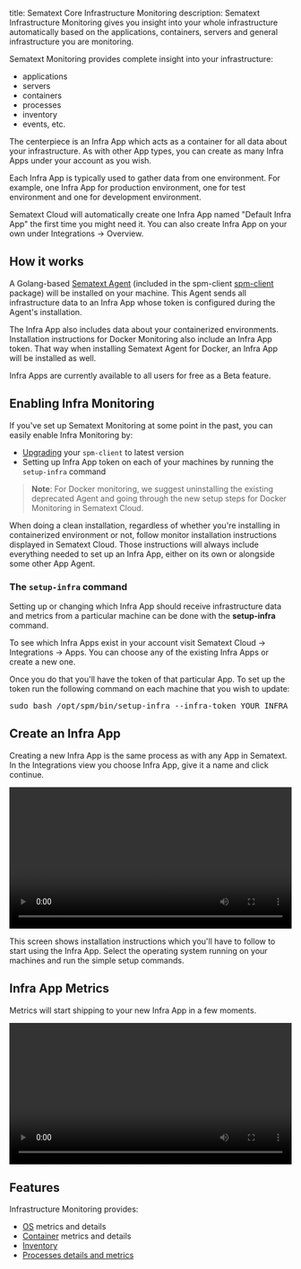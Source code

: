 title: Sematext Core Infrastructure Monitoring
description: Sematext Infrastructure Monitoring gives you insight into your whole infrastructure automatically based on the applications, containers, servers and general infrastructure you are monitoring.

Sematext Monitoring provides complete insight into your infrastructure: 

- applications
- servers
- containers
- processes
- inventory
- events, etc.

The centerpiece is an Infra App which acts as a container for all data about your infrastructure. As with other App types, you can create as many Infra Apps under your account as you wish.

Each Infra App is typically used to gather data from one environment. For example, one Infra App for production environment, one for test environment and one for development environment.

Sematext Cloud will automatically create one Infra App named "Default Infra App" the first time you might need it. You can also create Infra App on your own under Integrations -> Overview.

## How it works

A Golang-based [Sematext Agent](../agents/sematext-agent) (included in the spm-client [spm-client](../agents/spm-client) package) will be installed on your machine. This Agent sends all infrastructure data to an Infra App whose token is configured during the Agent's installation.

The Infra App also includes data about your containerized environments. Installation instructions for Docker Monitoring also include an Infra App token. That way when installing Sematext Agent for Docker, an Infra App will be installed as well.

Infra Apps are currently available to all users for free as a Beta feature.

## Enabling Infra Monitoring

If you've set up Sematext Monitoring at some point in the past, you can easily enable Infra Monitoring by:

- [Upgrading](./spm-faq/#agent-updating) your `spm-client` to latest version
- Setting up Infra App token on each of your machines by running the `setup-infra` command

> **Note**: For Docker monitoring, we suggest uninstalling the existing deprecated Agent and going through the new setup steps for Docker Monitoring in Sematext Cloud.

When doing a clean installation, regardless of whether you're installing in containerized environment or not, follow monitor installation instructions displayed in Sematext Cloud. Those instructions will always include everything needed to set up an Infra App, either on its own or alongside some other App Agent.


### The `setup-infra` command

Setting up or changing which Infra App should receive infrastructure data and metrics from a particular machine can be done with the <b>setup-infra</b> command.

To see which Infra Apps exist in your account visit Sematext Cloud -> Integrations -> Apps. You can choose any of the existing Infra Apps or create a new one. 

Once you do that you'll have the token of that particular App. To set up the token run the following command on each machine that you wish to update:

<pre>sudo bash /opt/spm/bin/setup-infra --infra-token YOUR_INFRA_APP_TOKEN_HERE</pre>


## Create an Infra App

Creating a new Infra App is the same process as with any App in Sematext. In the Integrations view you choose Infra App, give it a name and click continue.

<video style="display:block; width:100%; height:auto;" controls autoplay loop>
  <source src="https://cdn.sematext.com/videos/create-infra-app-1.mp4" type="video/mp4" />
</video>

This screen shows installation instructions which you'll have to follow to start using the Infra App. Select the operating system running on your machines and run the simple setup commands.

## Infra App Metrics

Metrics will start shipping to your new Infra App in a few moments.

<video style="display:block; width:100%; height:auto;" controls autoplay loop>
  <source src="https://cdn.sematext.com/videos/create-infra-app-2.mp4" type="video/mp4" />
</video>

## Features

Infrastructure Monitoring provides:

- [OS](../agents/sematext-agent/os-metrics/) metrics and details
- [Container](../agents/sematext-agent/containers/metrics/) metrics and details
- [Inventory](./inventory)
- [Processes details and metrics](./process)